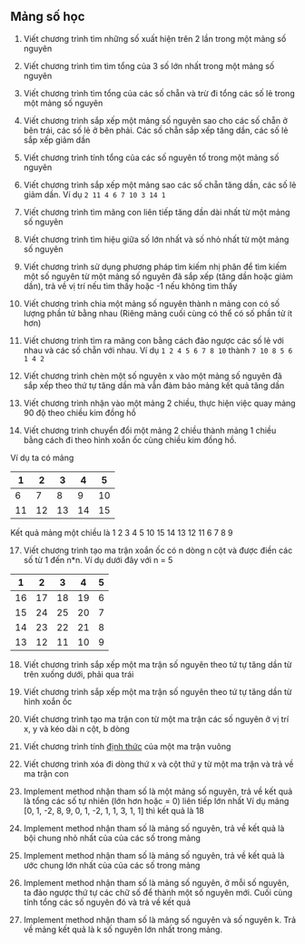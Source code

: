 ## Mảng số học

1. Viết chương trình tìm những số xuất hiện trên 2 lần trong một mảng số nguyên

2. Viết chương trình tìm tìm tổng của 3 số lớn nhất trong một mảng số nguyên

3. Viết chương trình tìm tổng của các số chẵn và trừ đi tổng các số lẻ trong một mảng số nguyên

4. Viết chương trình sắp xếp một mảng số nguyên sao cho các số chẵn ở bên trái, các số lẻ ở bên phải. Các số chẵn sắp xếp tăng dần, các số lẻ sắp xếp giảm dần

5. Viết chương trình tính tổng của các số nguyên tố trong một mảng số nguyên

6. Viết chương trình sắp xếp một mảng sao các số chẵn tăng dần, các số lẻ giảm dần. Ví dụ `2 11 4 6 7 10 3 14 1`

7. Viết chương trình tìm mãng con liên tiếp tăng dần dài nhất từ một mảng số nguyên

8. Viết chương trình tìm hiệu giữa số lớn nhất và số nhỏ nhất từ một mảng số nguyên

9. Viết chương trình sử dụng phương pháp tìm kiếm nhị phân để tìm kiếm một số nguyên từ một mảng số nguyên đã sắp xếp (tăng dần hoặc giảm dần), trả về vị trí nếu tìm thấy hoặc -1 nếu không tìm thấy

10. Viết chương trình chia một mảng số nguyên thành n mảng con có số lượng phần tử bằng nhau (Riêng mảng cuối cùng có thể có số phần tử ít hơn)

11. Viết chương trình tìm ra mãng con bằng cách đảo ngược các số lẻ với nhau và các số chẵn với nhau. Ví dụ `1 2 4 5 6 7 8 10` thành `7 10 8 5 6 1 4 2`

12. Viết chương trình chèn một số nguyên x vào một mảng số nguyên đã sắp xếp theo thứ tự tăng dần mà vẫn đảm bảo mảng kết quả tăng dần

13. Viết chương trình nhận vào một mảng 2 chiều, thực hiện việc quay mảng 90 độ theo chiều kim đồng hồ

14. Viết chương trình chuyển đổi một mảng 2 chiều thành mảng 1 chiều bằng cách đi theo hình xoắn ốc cùng chiều kim đồng hồ. 

Ví dụ ta có mảng

| 1  | 2  | 3  | 4  | 5  |
|----|----|----|----|----|
| 6  | 7  | 8  | 9  | 10 |
| 11 | 12 | 13 | 14 | 15 |

Kết quả mảng một chiều là 1 2 3 4 5 10 15 14 13 12 11 6 7 8 9

17. Viết chương trình tạo ma trận xoắn ốc có n dòng n cột và được điền các số từ 1 đến n*n. Ví dụ dưới đây với n = 5

| 1  | 2  | 3  | 4  | 5 |
|----|----|----|----|---|
| 16 | 17 | 18 | 19 | 6 |
| 15 | 24 | 25 | 20 | 7 |
| 14 | 23 | 22 | 21 | 8 |
| 13 | 12 | 11 | 10 | 9 |

18. Viết chương trình sắp xếp một ma trận số nguyên theo tứ tự tăng dần từ trên xuống dưới, phải qua trái

19. Viết chương trình sắp xếp một ma trận số nguyên theo tứ tự tăng dần từ hình xoắn ốc

20. Viết chương trình tạo ma trận con từ một ma trận các số nguyên ở vị trí x, y và kéo dài n cột, b dòng

21. Viết chương trình tính [định thức](https://vi.wikipedia.org/wiki/%C4%90%E1%BB%8Bnh_th%E1%BB%A9c) của một ma trận vuông

22. Viết chương trình xóa đi dòng thứ x và cột thứ y từ một ma trận và trả về ma trận con

23. Implement method nhận tham số là một mảng số nguyên, trả về kết quả là tổng các số tự nhiên (lớn hơn hoặc = 0) liên tiếp lớn nhất
    Ví dụ mảng [0, 1, -2, 8, 9, 0, 1, -2, 1, 1, 3, 1, 1] thì kết quả là 18

24. Implement method nhận tham số là mảng số nguyên, trả về kết quả là bội chung nhỏ nhất của của các số trong mảng

25. Implement method nhận tham số là mảng số nguyên, trả về kết quả là ước chung lớn nhất của của các số trong mảng

26. Implement method nhận tham số là mảng số nguyên, ở mỗi số nguyên, ta đảo ngược thứ tự các chữ số để thành một số nguyên mới. Cuối cùng tính tổng các số nguyên đó và trả về kết quả

27. Implement method nhận tham số là mảng số nguyên và số nguyên k. Trả về mảng kết quả là k số nguyên lớn nhất trong mảng.

